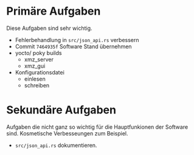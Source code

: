 

# Primäre Aufgaben
Diese Aufgaben sind sehr wichtig. 

* Fehlerbehandlung in `src/json_api.rs` verbessern
* Commit `7464935f` Software Stand übernehmen 
* yocto/ poky builds
    * xmz_server
    * xmz_gui
* Konfigurationsdatei
    * einlesen
    * schreiben
    

# Sekundäre Aufgaben
Aufgaben die nicht ganz so wichtig für die Hauptfunkionen der Software sind. 
Kosmetische Verbesseungen zum Beispiel.

* `src/json_api.rs` dokumentieren.